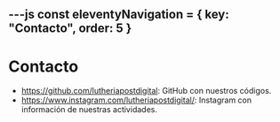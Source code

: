---js
const eleventyNavigation = {
 key: "Contacto",
 order: 5
}
---

# Contacto

* <https://github.com/lutheriapostdigital>: GitHub con nuestros códigos.
* <https://www.instagram.com/lutheriapostdigital/>: Instagram con información de nuestras actividades.
